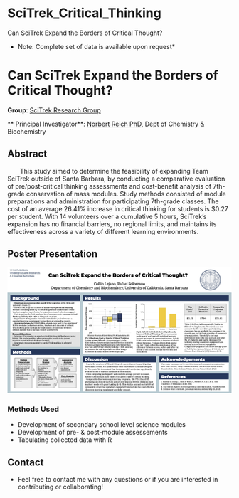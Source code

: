 # SciTrek_Critical_Thinking
Can SciTrek Expand the Borders of Critical Thought?


* Note: Complete set of data is available upon request*

# Can SciTrek Expand the Borders of Critical Thought?
 
  **Group**: [SciTrek Research Group](https://scitrek.chem.ucsb.edu/about)
  
  ** Principal Investigator**: [Norbert Reich PhD](https://reich.chem.ucsb.edu/), Dept of Chemistry & Biochemistry 
   

## Abstract

&emsp;&emsp;This study aimed to determine the feasibility of expanding Team SciTrek outside of Santa Barbara, by conducting a comparative evaluation of pre/post-critical thinking assessments and cost-benefit analysis of 7th-grade conservation of mass modules.  Study methods consisted of module preparations and administration for participating 7th-grade classes.  The cost of an average 26.41% increase in critical thinking for students is $0.27 per student.  With 14 volunteers over a cumulative 5 hours, SciTrek’s expansion has no financial barriers, no regional limits, and maintains its effectiveness across a variety of different learning environments.


## Poster Presentation 
![Macrophages during Blastogenetic Cycle](https://github.com/rafael-solorzano/SciTrek_Critical_Thinking/blob/main/SciTrek%20URCA%20Poster%20.png)

### Methods Used
* Development of secondary school level science modules
* Development of pre- & post-module assessements
* Tabulating collected data with R


## Contact
* Feel free to contact me with any questions or if you are interested in contributing or collaborating!
